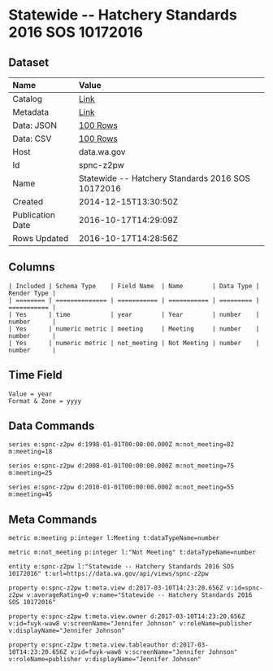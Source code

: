 # Statewide -- Hatchery Standards 2016 SOS 10172016

## Dataset

| Name | Value |
| :--- | :---- |
| Catalog | [Link](https://catalog.data.gov/dataset/statewide-hatchery-standards-2014-sos-1132015) |
| Metadata | [Link](https://data.wa.gov/api/views/spnc-z2pw) |
| Data: JSON | [100 Rows](https://data.wa.gov/api/views/spnc-z2pw/rows.json?max_rows=100) |
| Data: CSV | [100 Rows](https://data.wa.gov/api/views/spnc-z2pw/rows.csv?max_rows=100) |
| Host | data.wa.gov |
| Id | spnc-z2pw |
| Name | Statewide -- Hatchery Standards 2016 SOS 10172016 |
| Created | 2014-12-15T13:30:50Z |
| Publication Date | 2016-10-17T14:29:09Z |
| Rows Updated | 2016-10-17T14:28:56Z |

## Columns

```ls
| Included | Schema Type    | Field Name  | Name        | Data Type | Render Type |
| ======== | ============== | =========== | =========== | ========= | =========== |
| Yes      | time           | year        | Year        | number    | number      |
| Yes      | numeric metric | meeting     | Meeting     | number    | number      |
| Yes      | numeric metric | not_meeting | Not Meeting | number    | number      |
```

## Time Field

```ls
Value = year
Format & Zone = yyyy
```

## Data Commands

```ls
series e:spnc-z2pw d:1998-01-01T00:00:00.000Z m:not_meeting=82 m:meeting=18

series e:spnc-z2pw d:2008-01-01T00:00:00.000Z m:not_meeting=75 m:meeting=25

series e:spnc-z2pw d:2010-01-01T00:00:00.000Z m:not_meeting=55 m:meeting=45
```

## Meta Commands

```ls
metric m:meeting p:integer l:Meeting t:dataTypeName=number

metric m:not_meeting p:integer l:"Not Meeting" t:dataTypeName=number

entity e:spnc-z2pw l:"Statewide -- Hatchery Standards 2016 SOS 10172016" t:url=https://data.wa.gov/api/views/spnc-z2pw

property e:spnc-z2pw t:meta.view d:2017-03-10T14:23:20.656Z v:id=spnc-z2pw v:averageRating=0 v:name="Statewide -- Hatchery Standards 2016 SOS 10172016"

property e:spnc-z2pw t:meta.view.owner d:2017-03-10T14:23:20.656Z v:id=fuyk-waw8 v:screenName="Jennifer Johnson" v:roleName=publisher v:displayName="Jennifer Johnson"

property e:spnc-z2pw t:meta.view.tableauthor d:2017-03-10T14:23:20.656Z v:id=fuyk-waw8 v:screenName="Jennifer Johnson" v:roleName=publisher v:displayName="Jennifer Johnson"
```